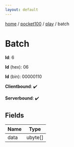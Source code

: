 ```yaml
---
layout: default
---
```


[home](/)  /  [pocket100](/protocol/pocket100)  /  [play](/protocol/pocket100/play)  /  batch

# Batch

**Id**: 6

**Id** (hex): 06

**Id** (bin): 00000110

**Clientbound**: ✔️

**Serverbound**: ✔️

## Fields

Name | Type
---|---
data | ubyte[]
